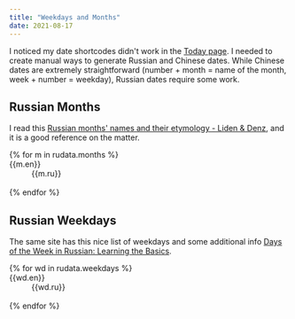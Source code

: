 ```yaml
---
title: "Weekdays and Months"
date: 2021-08-17
---
```


I noticed my date shortcodes didn't work in the [Today page](/tool/dates). I needed to create manual ways to generate Russian and Chinese dates. While Chinese dates are extremely straightforward (number + month = name of the month, week + number = weekday), Russian dates require some work.

## Russian Months

I read this [Russian months' names and their etymology - Liden & Denz](https://lidenz.ru/russian-months-names/), and it is a good reference on the matter.

<dl>
{% for m in rudata.months %}
<dt>{{m.en}}</dt><dd>{{m.ru}}</dd>
<br />
{% endfor %}
</dl>

## Russian Weekdays

The same site has this nice list of weekdays and some additional info [Days of the Week in Russian: Learning the Basics](https://www.russiantutoring.com/post/days-of-the-week-in-russian-learning-the-basics).

<dl>
{% for wd in rudata.weekdays %}
<dt>{{wd.en}}</dt><dd>{{wd.ru}}</dd>
<br />
{% endfor %}
</dl>


